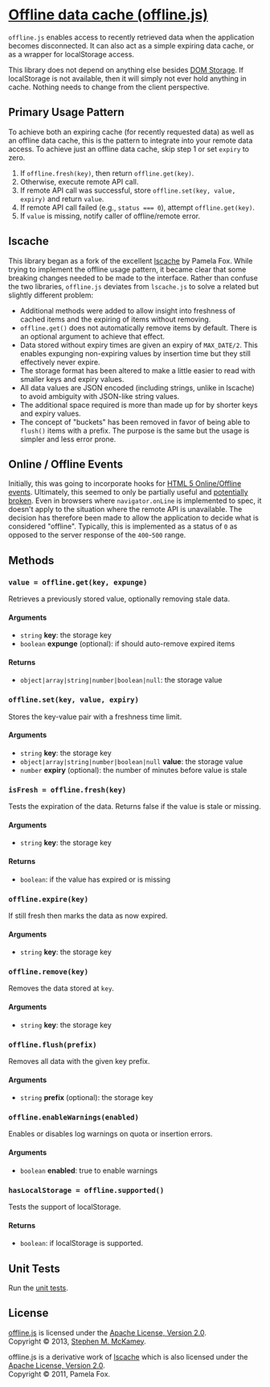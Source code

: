 [Offline data cache (offline.js)](http://github.com/mckamey/offline-js)
=======================================================================

`offline.js` enables access to recently retrieved data when the application becomes disconnected.
It can also act as a simple expiring data cache, or as a wrapper for localStorage access.

This library does not depend on anything else besides [DOM Storage](https://developer.mozilla.org/en-US/docs/Web/Guide/API/DOM/Storage).
If localStorage is not available, then it will simply not ever hold anything in cache. Nothing needs to change from the client perspective.

Primary Usage Pattern
---------------------

To achieve both an expiring cache (for recently requested data) as well as an offline data cache, this is the pattern to integrate into your remote data access.
To achieve just an offline data cache, skip step 1 or set `expiry` to zero.

1. If `offline.fresh(key)`, then return `offline.get(key)`.
2. Otherwise, execute remote API call.
3. If remote API call was successful, store `offline.set(key, value, expiry)` and return `value`.
4. If remote API call failed (e.g., `status === 0`), attempt `offline.get(key)`.
5. If `value` is missing, notify caller of offline/remote error.

lscache
-------

This library began as a fork of the excellent [lscache](https://github.com/pamelafox/lscache) by Pamela Fox.
While trying to implement the offline usage pattern, it became clear that some breaking changes needed to be made to the interface.
Rather than confuse the two libraries, `offline.js` deviates from `lscache.js` to solve a related but slightly different problem:

- Additional methods were added to allow insight into freshness of cached items and the expiring of items without removing.
- `offline.get()` does not automatically remove items by default.
There is an optional argument to achieve that effect.
- Data stored without expiry times are given an expiry of `MAX_DATE/2`.
This enables expunging non-expiring values by insertion time but they still effectively never expire.
- The storage format has been altered to make a little easier to read with smaller keys and expiry values.
- All data values are JSON encoded (including strings, unlike in lscache) to avoid ambiguity with JSON-like string values.
- The additional space required is more than made up for by shorter keys and expiry values.
- The concept of "buckets" has been removed in favor of being able to `flush()` items with a prefix.
The purpose is the same but the usage is simpler and less error prone.

Online / Offline Events
-----------------------

Initially, this was going to incorporate hooks for [HTML 5 Online/Offline events](https://developer.mozilla.org/en-US/docs/Online_and_offline_events).
Ultimately, this seemed to only be partially useful and [potentially broken](http://remysharp.com/2011/04/19/broken-offline-support/).
Even in browsers where `navigator.onLine` is implemented to spec, it doesn't apply to the situation where the remote API is unavailable.
The decision has therefore been made to allow the application to decide what is considered "offline".
Typically, this is implemented as a status of `0` as opposed to the server response of the `400`-`500` range.

Methods
-------

### `value = offline.get(key, expunge)`

Retrieves a previously stored value, optionally removing stale data.

#### Arguments

- `string` **key**: the storage key
- `boolean` **expunge** (optional): if should auto-remove expired items

#### Returns

- `object|array|string|number|boolean|null`: the storage value

### `offline.set(key, value, expiry)`

Stores the key-value pair with a freshness time limit.

#### Arguments

- `string` **key**: the storage key
- `object|array|string|number|boolean|null` **value**: the storage value
- `number` **expiry** (optional): the number of minutes before value is stale

### `isFresh = offline.fresh(key)`

Tests the expiration of the data. Returns false if the value is stale or missing.

#### Arguments

- `string` **key**: the storage key

#### Returns

- `boolean`: if the value has expired or is missing

### `offline.expire(key)`

If still fresh then marks the data as now expired.

#### Arguments

- `string` **key**: the storage key

### `offline.remove(key)`

Removes the data stored at `key`.

#### Arguments

- `string` **key**: the storage key

### `offline.flush(prefix)`

Removes all data with the given key prefix.

#### Arguments

- `string` **prefix** (optional): the storage key

### `offline.enableWarnings(enabled)`

Enables or disables log warnings on quota or insertion errors.

#### Arguments

- `boolean` **enabled**: true to enable warnings

### `hasLocalStorage = offline.supported()`

Tests the support of localStorage.

#### Returns

- `boolean`: if localStorage is supported.

Unit Tests
----------

Run the [unit tests](./test/unit.html).

License
-------

[offline.js](http://github.com/mckamey/offline-js) is licensed under the [Apache License, Version 2.0](http://www.apache.org/licenses/LICENSE-2.0).  
Copyright &copy; 2013, [Stephen M. McKamey](http://mck.me).

offline.js is a derivative work of [lscache](https://github.com/pamelafox/lscache) which is also licensed under the [Apache License, Version 2.0](http://www.apache.org/licenses/LICENSE-2.0).  
Copyright &copy; 2011, Pamela Fox.